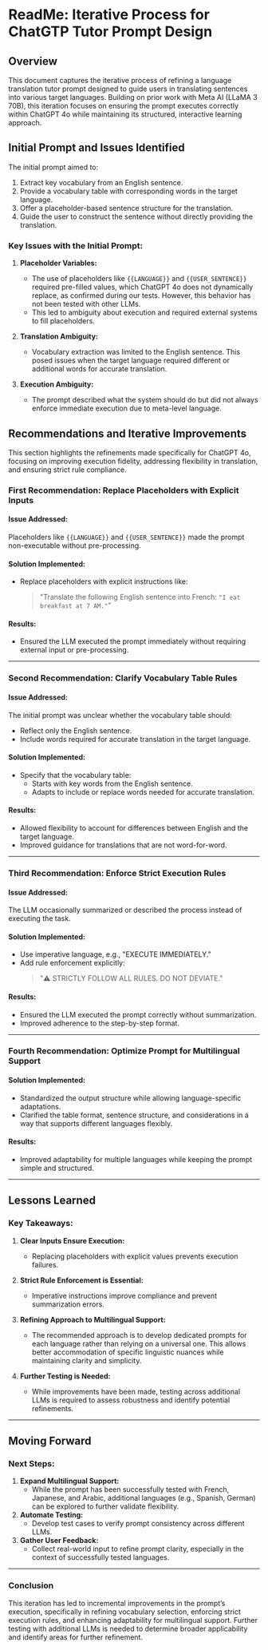 # ReadMe: Iterative Process for ChatGTP Tutor Prompt Design

## Overview

This document captures the iterative process of refining a language translation tutor prompt designed to guide users in translating sentences into various target languages. Building on prior work with Meta AI (LLaMA 3 70B), this iteration focuses on ensuring the prompt executes correctly within ChatGPT 4o while maintaining its structured, interactive learning approach.

## Initial Prompt and Issues Identified

The initial prompt aimed to:

1. Extract key vocabulary from an English sentence.
2. Provide a vocabulary table with corresponding words in the target language.
3. Offer a placeholder-based sentence structure for the translation.
4. Guide the user to construct the sentence without directly providing the translation.

### **Key Issues with the Initial Prompt:**

1. **Placeholder Variables:**

   - The use of placeholders like `{{LANGUAGE}}` and `{{USER_SENTENCE}}` required pre-filled values, which ChatGPT 4o does not dynamically replace, as confirmed during our tests. However, this behavior has not been tested with other LLMs.
   - This led to ambiguity about execution and required external systems to fill placeholders.

2. **Translation Ambiguity:**

   - Vocabulary extraction was limited to the English sentence. This posed issues when the target language required different or additional words for accurate translation.

3. **Execution Ambiguity:**

   - The prompt described what the system should do but did not always enforce immediate execution due to meta-level language.



## Recommendations and Iterative Improvements

This section highlights the refinements made specifically for ChatGPT 4o, focusing on improving execution fidelity, addressing flexibility in translation, and ensuring strict rule compliance.

### **First Recommendation: Replace Placeholders with Explicit Inputs**

#### Issue Addressed:

Placeholders like `{{LANGUAGE}}` and `{{USER_SENTENCE}}` made the prompt non-executable without pre-processing.

#### Solution Implemented:

- Replace placeholders with explicit instructions like:
  > "Translate the following English sentence into French: `"I eat breakfast at 7 AM."`"

#### Results:

- Ensured the LLM executed the prompt immediately without requiring external input or pre-processing.

---

### **Second Recommendation: Clarify Vocabulary Table Rules**

#### Issue Addressed:

The initial prompt was unclear whether the vocabulary table should:

- Reflect only the English sentence.
- Include words required for accurate translation in the target language.

#### Solution Implemented:

- Specify that the vocabulary table:
  - Starts with key words from the English sentence.
  - Adapts to include or replace words needed for accurate translation.

#### Results:

- Allowed flexibility to account for differences between English and the target language.
- Improved guidance for translations that are not word-for-word.

---

### **Third Recommendation: Enforce Strict Execution Rules**

#### Issue Addressed:

The LLM occasionally summarized or described the process instead of executing the task.

#### Solution Implemented:

- Use imperative language, e.g., "EXECUTE IMMEDIATELY."
- Add rule enforcement explicitly:
  > "⚠️ STRICTLY FOLLOW ALL RULES. DO NOT DEVIATE."

#### Results:

- Ensured the LLM executed the prompt correctly without summarization.
- Improved adherence to the step-by-step format.

---

### **Fourth Recommendation: Optimize Prompt for Multilingual Support**

#### Solution Implemented:

- Standardized the output structure while allowing language-specific adaptations.
- Clarified the table format, sentence structure, and considerations in a way that supports different languages flexibly.

#### Results:

- Improved adaptability for multiple languages while keeping the prompt simple and structured.

---

## Lessons Learned
### Key Takeaways:
1. **Clear Inputs Ensure Execution:**
   - Replacing placeholders with explicit values prevents execution failures.

2. **Strict Rule Enforcement is Essential:**
   - Imperative instructions improve compliance and prevent summarization errors.

3. **Refining Approach to Multilingual Support:**
   - The recommended approach is to develop dedicated prompts for each language rather than relying on a universal one. This allows better accommodation of specific linguistic nuances while maintaining clarity and simplicity.

4. **Further Testing is Needed:**
   - While improvements have been made, testing across additional LLMs is required to assess robustness and identify potential refinements.

---

## Moving Forward

### **Next Steps:**

1. **Expand Multilingual Support:**
   - While the prompt has been successfully tested with French, Japanese, and Arabic, additional languages (e.g., Spanish, German) can be explored to further validate flexibility.
2. **Automate Testing:**
   - Develop test cases to verify prompt consistency across different LLMs.
3. **Gather User Feedback:**
   - Collect real-world input to refine prompt clarity, especially in the context of successfully tested languages.

---



### **Conclusion**

This iteration has led to incremental improvements in the prompt’s execution, specifically in refining vocabulary selection, enforcing strict execution rules, and enhancing adaptability for multilingual support. Further testing with additional LLMs is needed to determine broader applicability and identify areas for further refinement.
